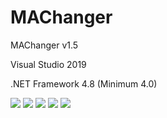 # MAChanger
  <p>MAChanger v1.5</p>
  <p>Visual Studio 2019</p>
  <p>.NET Framework 4.8 (Minimum 4.0)</p>
  <img src="https://www.photo.herominyum.com/resimler/2020/05/28/dkn2.png" />
  <img src="https://www.photo.herominyum.com/resimler/2020/05/28/dnrY.png" />
  <img src="https://www.photo.herominyum.com/resimler/2020/05/23/OU4C.png" />
  <img src="https://www.photo.herominyum.com/resimler/2020/05/22/Oufc.png" />
  <img src="https://www.photo.herominyum.com/resimler/2020/05/23/OfKD.png" />